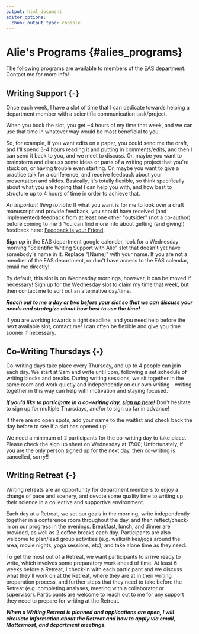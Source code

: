 ```yaml
---
output: html_document
editor_options:
  chunk_output_type: console
---
```


# Alie's Programs {#alies_programs}



The following programs are available to members of the EAS department. Contact me for more info!

## Writing Support {-}

Once each week, I have a slot of time that I can dedicate towards helping a department member with a scientific communication task/project. 

When you book the slot, you get ~4 hours of my time that week, and we can use that time in whatever way would be most beneficial to you. 

So, for example, if you want edits on a paper, you could send me the draft, and I'll spend 3-4 hours reading it and putting in comments/edits, and then I can send it back to you, and we meet to discuss. Or, maybe you want to brainstorm and discuss some ideas or parts of a writing project that you're stuck on, or having trouble even starting. Or, maybe you want to give a practice talk for a conference, and receive feedback about your presentation and slides. Basically, it's totally flexible, so think specifically about what you are hoping that I can help you with, and how best to structure up to 4 hours of time in order to achieve that. 

*An important thing to note:* If what you want is for me to look over a draft manuscript and provide feedback, you should have received (and implemented) feedback from at least one other "outsider" (not a co-author) before coming to me :) You can find more info about getting (and giving!) feedback here: [Feedback is your Friend](#FF).

***Sign up*** in the EAS department google calendar, look for a Wednesday morning "Scientific Writing Support with Alie" slot that doesn't yet have somebody's name in it. Replace "[Name]" with your name. If you are not a member of the EAS department, or don't have access to the EAS calendar, email me directly!

By default, this slot is on Wednesday mornings, however, it can be moved if necessary! Sign up for the Wednesday slot to claim my time that week, but then contact me to sort out an alternative day/time.

***Reach out to me a day or two before your slot so that we can discuss your needs and strategize about how best to use the time!***

If you are working towards a tight deadline, and you need help before the next available slot, contact me! I can often be flexible and give you time sooner if necessary.  
  

## Co-Writing Thursdays {-}

Co-writing days take place every Thursday, and up to 4 people can join each day. We start at 9am and write until 5pm, following a set schedule of writing blocks and breaks. During writing sessions, we sit together in the same room and work quietly and independently on our own writing - writing together in this way can help with motivation and staying focused.

***If you'd like to participate in a co-writing day, [sign up here](https://docs.google.com/spreadsheets/d/1xdXCNQEE3PODH2Q4aI1c7A3heXJXacsQPLYiY-1O2Ps/edit?usp=sharing)!*** Don't hesitate to sign up for multiple Thursdays, and/or to sign up far in advance!

If there are no open spots, add your name to the waitlist and check back the day before to see if a slot has opened up! 

We need a minimum of 2 participants for the co-writing day to take place. Please check the sign up sheet on Wednesday at 17:00; Unfortunately, if you are the only person signed up for the next day, then co-writing is cancelled, sorry!!


## Writing Retreat {-}

Writing retreats are an opportunity for department members to enjoy a change of pace and scenery, and devote some quality time to writing up their science in a collective and supportive environment.

Each day at a Retreat, we set our goals in the morning, write independently together in a conference room throughout the day, and then reflect/check-in on our progress in the evenings. Breakfast, lunch, and dinner are provided, as well as 2 coffee breaks each day. Participants are also welcome to plan/lead group activities (e.g. walks/hikes/jogs around the area, movie nights, yoga sessions, etc), and take alone time as they need.

To get the most out of a Retreat, we want participants to arrive ready to write, which involves some preparatory work ahead of time. At least 6 weeks before a Retreat, I check-in with each participant and we discuss what they'll work on at the Retreat, where they are at in their writing preparation process, and further steps that they need to take before the Retreat (e.g. completing analyses, meeting with a collaborator or supervisor). Participants are welcome to reach out to me for any support they need to prepare for writing at the Retreat.

***When a Writing Retreat is planned and applications are open, I will circulate information about the Retreat and how to apply via email, Mattermost, and department meetings.***


<!-- ## Writing Feedback Workshop {-} -->
<!-- ctrl+shift+C the whole block to uncomment -->

<!-- Do you have a manuscript that you're working on, and you're at a point where you'd really like to poll your future audience to find out what they think of the writing? Are you kinda stuck on a paper and not sure what direction to take it in terms of the story, framing, etc? Are you wondering if your manuscripts makes sense to anybody except you and your favorite co-author?  -->

<!-- ***If so, let me know! We can organize a Writing Feedback Workshop for your manuscript!*** -->

<!-- A Writing Feedback Workshop allows you to get a lot of feedback, from different points of view, on your manuscript. This feedback is focussed on the *writing* (not the science, per se), i.e., the focus is on *how* you have presented and communicated your study/research, rather than on the scientific value and validity of that study/research.  -->

<!-- The way it works: -->

<!-- 1. We set a time (at least 1 week in the future) and a place (could also be on zoom!) and advertise it to the department. -->
<!-- 2. You fill out a special cover page that preemptively answers questions about the type of feedback you'd like to get. You attach this to your manuscript. -->
<!-- 3. People who are interested in participating will contact you, and you send them your manuscript (with the cover page). -->
<!-- 4. Participants (including myself) read your draft and put in comments and/or track-changes, and/or make notes about their feedback.  -->
<!-- 5. During the time of the workshop, we go through the manuscript from start to end (and/or focus on the relevant sections). Participants can make suggestions, ask questions, give their impressions, etc. You, the author, can discuss these suggestions, ask questions, present alternatives, etc. It's basically just a helpful, friendly, discussion in which you receive ideas and suggestions on how you could improve the writing of your paper. I can facilitate this workshop for/with you, or you can take the lead if you want! -->
<!-- 6. If participants feel that they have other important pieces of feedback that didn't get covered during the workshop, they can send you their annotated copies of the manuscript. -->
<!-- 7. You consider participants' feedback carefully and critically, and move forward confidently with your manuscript writing! -->


